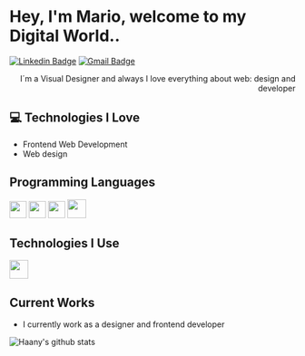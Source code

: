 <h1>Hey, I'm Mario, welcome to my Digital World..</h1> 



[![Linkedin Badge](https://img.shields.io/badge/-mario-blue?style=flat-square&logo=Linkedin&logoColor=white&link=https://www.linkedin.com/in/m-sepu/)](https://www.linkedin.com/in/m-sepu/) [![Gmail Badge](https://img.shields.io/badge/-sepulvedamario@gmail.com-c14438?style=flat-square&logo=Gmail&logoColor=white&link=mailto:sepulvedamario@gmail.com)](mailto:sepulvedamario@gmail.com) 

<div style="text-align: right">I´m a Visual Designer and always I love everything about web: design and developer </div>

## :computer: Technologies I Love
* Frontend Web Development
* Web design


## Programming Languages
  <img src = 'https://github.com/mariokanario/readme/blob/master/images/html.svg' width='30'/>  <img src = 'https://github.com/mariokanario/readme/blob/master/images/css.svg' width='30'/> <img src = 'https://github.com/mariokanario/readme/blob/master/images/js.svg' width='30'/> <img src = 'https://github.com/mariokanario/readme/blob/master/images/bootstrap.svg' width='33'/> 
 
 ## Technologies I Use
 <img src = 'https://github.com/mariokanario/readme/blob/master/images/react.svg' width='33'/>
 

 
## Current Works
 * I currently work as a designer and frontend developer
 


![Haany's github stats](https://github-readme-stats.vercel.app/api?username=mariokanario&show_icons=true&hide=[%22issues%22])
 
